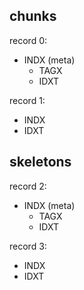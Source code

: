 ## chunks

record 0:
- INDX (meta)
  - TAGX
  - IDXT

record 1:
- INDX
- IDXT

## skeletons

record 2:
- INDX (meta)
  - TAGX
  - IDXT

record 3:
- INDX
- IDXT
